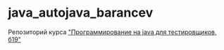 # java_autojava_barancev
Репозиторий курса ["Программирование на java для тестировщиков, б19"](https://software-testing.ru/lms/)
